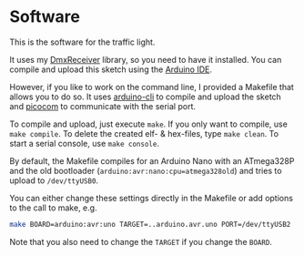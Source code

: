 Software
========

This is the software for the traffic light.

It uses my [DmxReceiver](https://github.com/rookies/DmxReceiver) library, so
you need to have it installed.
You can compile and upload this sketch using the
[Arduino IDE](https://www.arduino.cc/en/main/software).

However, if you like to work on the command line, I provided a Makefile that
allows you to do so. It uses
[arduino-cli](https://github.com/arduino/arduino-cli)
to compile and upload the sketch and
[picocom](https://github.com/npat-efault/picocom)
to communicate with the serial port.

To compile and upload, just execute `make`.
If you only want to compile, use `make compile`.
To delete the created elf- & hex-files, type `make clean`.
To start a serial console, use `make console`.

By default, the Makefile compiles for an Arduino Nano with an ATmega328P and
the old bootloader (`arduino:avr:nano:cpu=atmega328old`) and tries to upload
to `/dev/ttyUSB0`.

You can either change these settings directly in the Makefile or add options
to the call to make, e.g.
```bash
make BOARD=arduino:avr:uno TARGET=..arduino.avr.uno PORT=/dev/ttyUSB2
```
Note that you also need to change the `TARGET` if you change the `BOARD`.
